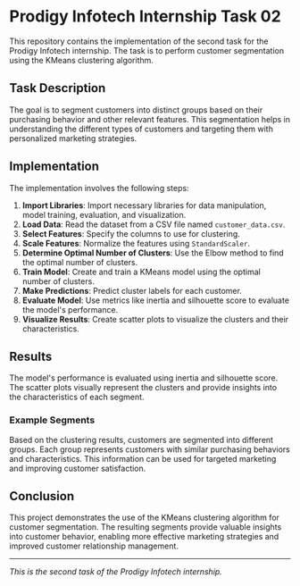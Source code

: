 # Prodigy Infotech Internship Task 02

This repository contains the implementation of the second task for the Prodigy Infotech internship. The task is to perform customer segmentation using the KMeans clustering algorithm.

## Task Description

The goal is to segment customers into distinct groups based on their purchasing behavior and other relevant features. This segmentation helps in understanding the different types of customers and targeting them with personalized marketing strategies.

## Implementation

The implementation involves the following steps:

1. **Import Libraries**: Import necessary libraries for data manipulation, model training, evaluation, and visualization.
2. **Load Data**: Read the dataset from a CSV file named `customer_data.csv`.
3. **Select Features**: Specify the columns to use for clustering.
4. **Scale Features**: Normalize the features using `StandardScaler`.
5. **Determine Optimal Number of Clusters**: Use the Elbow method to find the optimal number of clusters.
6. **Train Model**: Create and train a KMeans model using the optimal number of clusters.
7. **Make Predictions**: Predict cluster labels for each customer.
8. **Evaluate Model**: Use metrics like inertia and silhouette score to evaluate the model's performance.
9. **Visualize Results**: Create scatter plots to visualize the clusters and their characteristics.

## Results

The model's performance is evaluated using inertia and silhouette score. The scatter plots visually represent the clusters and provide insights into the characteristics of each segment.

### Example Segments

Based on the clustering results, customers are segmented into different groups. Each group represents customers with similar purchasing behaviors and characteristics. This information can be used for targeted marketing and improving customer satisfaction.

## Conclusion

This project demonstrates the use of the KMeans clustering algorithm for customer segmentation. The resulting segments provide valuable insights into customer behavior, enabling more effective marketing strategies and improved customer relationship management.

---

*This is the second task of the Prodigy Infotech internship.*
